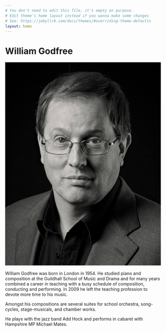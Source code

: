 ```yaml
---
# You don't need to edit this file, it's empty on purpose.
# Edit theme's home layout instead if you wanna make some changes
# See: https://jekyllrb.com/docs/themes/#overriding-theme-defaults
layout: home
---
```

# William Godfree

![William](assets/william.jpeg)

William Godfree was born in London in 1954. He studied piano and composition at the Guildhall School of Music and Drama and for many years combined a career in teaching with a busy schedule of composition, conducting and performing. In 2009 he left the teaching profession to devote more time to his music.

Amongst his compositions are several suites for school orchestra, song-cycles, stage-musicals, and chamber works.

He plays with the jazz band Add Hock and performs in cabaret with Hampshire MP Michael Mates.